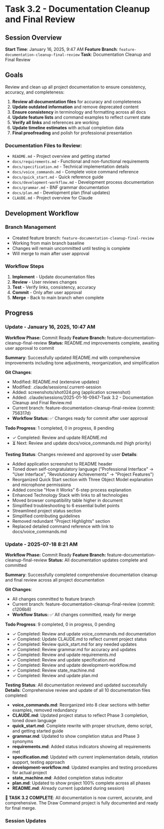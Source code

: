 # Task 3.2 - Documentation Cleanup and Final Review

## Session Overview
**Start Time**: January 16, 2025, 9:47 AM
**Feature Branch**: `feature-documentation-cleanup-final-review`
**Task**: Documentation Cleanup and Final Review

## Goals
Review and clean up all project documentation to ensure consistency, accuracy, and completeness:

1. **Review all documentation files** for accuracy and completeness
2. **Update outdated information** and remove deprecated content
3. **Ensure consistency** in terminology and formatting across all docs
4. **Update feature lists** and command examples to reflect current state
5. **Verify all links** and references are working
6. **Update timeline estimates** with actual completion data
7. **Final proofreading** and polish for professional presentation

### Documentation Files to Review:
- `README.md` - Project overview and getting started
- `docs/requirements.md` - Functional and non-functional requirements
- `docs/specification.md` - Technical implementation details
- `docs/voice_commands.md` - Complete voice command reference
- `docs/quick_start.md` - Quick reference guide
- `docs/development-workflow.md` - Development process documentation
- `docs/grammar.md` - BNF grammar documentation
- `docs/plan.md` - Development plan (final updates)
- `CLAUDE.md` - Project overview for Claude

## Development Workflow

### Branch Management
- Created feature branch: `feature-documentation-cleanup-final-review`
- Working from main branch baseline
- Changes will remain uncommitted until testing is complete
- Will merge to main after user approval

### Workflow Steps
1. **Implement** - Update documentation files
2. **Review** - User reviews changes
3. **Test** - Verify links, consistency, accuracy
4. **Commit** - Only after user approval
5. **Merge** - Back to main branch when complete

## Progress

### Update - January 16, 2025, 10:47 AM

**Workflow Phase:** Commit Ready
**Feature Branch:** feature-documentation-cleanup-final-review
**Status:** README.md improvements complete, awaiting user approval to commit

**Summary**: Successfully updated README.md with comprehensive improvements including tone adjustments, reorganization, and simplification

**Git Changes**:
- Modified: README.md (extensive updates)
- Modified: .claude/sessions/.current-session
- Added: screenshots/shot024.png (application screenshot)
- Added: .claude/sessions/2025-01-16-0947-Task 3.2 - Documentation Cleanup and Final Review.md
- Current branch: feature-documentation-cleanup-final-review (commit: 756317d)
- **Workflow Status:** ✅ Changes ready for commit after user approval

**Todo Progress**: 1 completed, 0 in progress, 8 pending
- ✓ Completed: Review and update README.md
- ⏳ Next: Review and update docs/voice_commands.md (high priority)

**Testing Status**: Changes reviewed and approved by user
**Details**: 
- Added application screenshot to README header
- Toned down self-congratulatory language ("Professional Interface" → "User Interface", "Revolutionary Achievements" → "Project Features")
- Reorganized Quick Start section with Three Object Model explanation and microphone permissions
- Added concise "How it Works" 6-step process explanation
- Enhanced Technology Stack with links to all technologies
- Moved browser compatibility table higher in document
- Simplified troubleshooting to 6 essential bullet points
- Streamlined project status section
- Simplified contributing guidelines
- Removed redundant "Project Highlights" section
- Replaced detailed command reference with link to docs/voice_commands.md

### Update - 2025-07-18 8:21 AM

**Workflow Phase:** Commit Ready
**Feature Branch:** feature-documentation-cleanup-final-review
**Status:** All documentation updates complete and committed

**Summary**: Successfully completed comprehensive documentation cleanup and final review across all project documentation

**Git Changes**:
- All changes committed to feature branch
- Current branch: feature-documentation-cleanup-final-review (commit: c1206b8)
- **Workflow Status:** ✅ All changes committed, ready for merge

**Todo Progress**: 9 completed, 0 in progress, 0 pending
- ✓ Completed: Review and update voice_commands.md documentation
- ✓ Completed: Update CLAUDE.md to reflect current project status
- ✓ Completed: Review quick_start.md for any needed updates
- ✓ Completed: Review grammar.md for accuracy and updates
- ✓ Completed: Review and update requirements.md
- ✓ Completed: Review and update specification.md
- ✓ Completed: Review and update development-workflow.md
- ✓ Completed: Review state_machine.md
- ✓ Completed: Review and update plan.md

**Testing Status**: All documentation reviewed and updated successfully
**Details**: Comprehensive review and update of all 10 documentation files completed:
- **voice_commands.md**: Reorganized into 8 clear sections with better examples, removed redundancy
- **CLAUDE.md**: Updated project status to reflect Phase 3 completion, toned down language
- **quick_start.md**: Complete rewrite with proper structure, demo script, and getting started guide
- **grammar.md**: Updated to show completion status and Phase 3 synonyms
- **requirements.md**: Added status indicators showing all requirements met
- **specification.md**: Updated with current implementation details, rotation support, testing approach
- **development-workflow.md**: Updated examples and testing procedures for actual project
- **state_machine.md**: Added completion status indicator
- **plan.md**: Updated to show project 100% complete across all phases
- **README.md**: Already current (updated during session)

**🎉 TASK 3.2 COMPLETE**: All documentation is now current, accurate, and comprehensive. The Draw Command project is fully documented and ready for final merge.

### Session Updates
<!-- Additional updates will be added here as work progresses -->